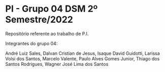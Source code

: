 # PI - Grupo 04 DSM 2º Semestre/2022

Repositório referente ao trabalho de P.I. 

Integrantes do grupo 04: 

André Luiz Sales, 
Dalvan Cristian de Jesus, 
Isaque David Guidotti, 
Larissa Volsi dos Santos, 
Marcelo Valente, 
Paulo Alves Gomes Junior, 
Thiago dos Santos Rodrigues, 
Wagner José Lima dos Santos
